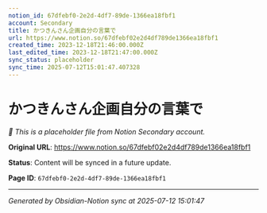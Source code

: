 ```yaml
---
notion_id: 67dfebf0-2e2d-4df7-89de-1366ea18fbf1
account: Secondary
title: かつきんさん企画自分の言葉で
url: https://www.notion.so/67dfebf02e2d4df789de1366ea18fbf1
created_time: 2023-12-18T21:46:00.000Z
last_edited_time: 2023-12-18T21:47:00.000Z
sync_status: placeholder
sync_time: 2025-07-12T15:01:47.407328
---
```


# かつきんさん企画自分の言葉で

*🔄 This is a placeholder file from Notion Secondary account.*

**Original URL**: https://www.notion.so/67dfebf02e2d4df789de1366ea18fbf1

**Status**: Content will be synced in a future update.

**Page ID**: `67dfebf0-2e2d-4df7-89de-1366ea18fbf1`

---

*Generated by Obsidian-Notion sync at 2025-07-12 15:01:47*
